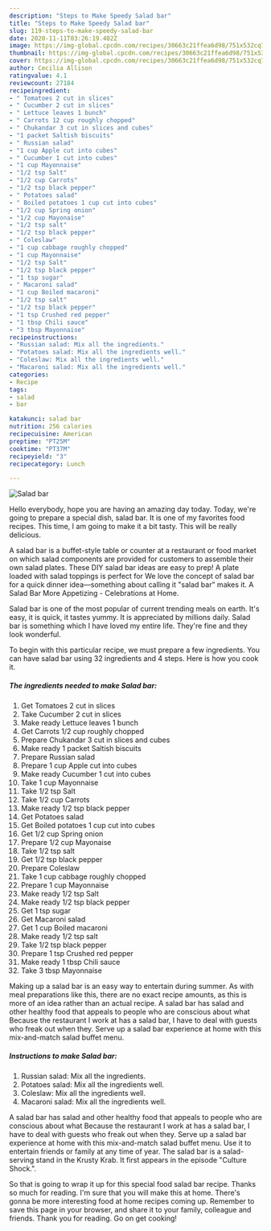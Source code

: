 ```yaml
---
description: "Steps to Make Speedy Salad bar"
title: "Steps to Make Speedy Salad bar"
slug: 119-steps-to-make-speedy-salad-bar
date: 2020-11-11T03:26:19.402Z
image: https://img-global.cpcdn.com/recipes/30663c21ffea6d98/751x532cq70/salad-bar-recipe-main-photo.jpg
thumbnail: https://img-global.cpcdn.com/recipes/30663c21ffea6d98/751x532cq70/salad-bar-recipe-main-photo.jpg
cover: https://img-global.cpcdn.com/recipes/30663c21ffea6d98/751x532cq70/salad-bar-recipe-main-photo.jpg
author: Cecilia Allison
ratingvalue: 4.1
reviewcount: 27184
recipeingredient:
- " Tomatoes 2 cut in slices"
- " Cucumber 2 cut in slices"
- " Lettuce leaves 1 bunch"
- " Carrots 12 cup roughly chopped"
- " Chukandar 3 cut in slices and cubes"
- "1 packet Saltish biscuits"
- " Russian salad"
- "1 cup Apple cut into cubes"
- " Cucumber 1 cut into cubes"
- "1 cup Mayonnaise"
- "1/2 tsp Salt"
- "1/2 cup Carrots"
- "1/2 tsp black pepper"
- " Potatoes salad"
- " Boiled potatoes 1 cup cut into cubes"
- "1/2 cup Spring onion"
- "1/2 cup Mayonaise"
- "1/2 tsp salt"
- "1/2 tsp black pepper"
- " Coleslaw"
- "1 cup cabbage roughly chopped"
- "1 cup Mayonnaise"
- "1/2 tsp Salt"
- "1/2 tsp black pepper"
- "1 tsp sugar"
- " Macaroni salad"
- "1 cup Boiled macaroni"
- "1/2 tsp salt"
- "1/2 tsp black pepper"
- "1 tsp Crushed red pepper"
- "1 tbsp Chili sauce"
- "3 tbsp Mayonnaise"
recipeinstructions:
- "Russian salad: Mix all the ingredients."
- "Potatoes salad: Mix all the ingredients well."
- "Coleslaw: Mix all the ingredients well."
- "Macaroni salad: Mix all the ingredients well."
categories:
- Recipe
tags:
- salad
- bar

katakunci: salad bar 
nutrition: 256 calories
recipecuisine: American
preptime: "PT25M"
cooktime: "PT37M"
recipeyield: "3"
recipecategory: Lunch

---
```



![Salad bar](https://img-global.cpcdn.com/recipes/30663c21ffea6d98/751x532cq70/salad-bar-recipe-main-photo.jpg)

Hello everybody, hope you are having an amazing day today. Today, we're going to prepare a special dish, salad bar. It is one of my favorites food recipes. This time, I am going to make it a bit tasty. This will be really delicious.

A salad bar is a buffet-style table or counter at a restaurant or food market on which salad components are provided for customers to assemble their own salad plates. These DIY salad bar ideas are easy to prep! A plate loaded with salad toppings is perfect for We love the concept of salad bar for a quick dinner idea—something about calling it &#34;salad bar&#34; makes it. A Salad Bar More Appetizing - Celebrations at Home.

Salad bar is one of the most popular of current trending meals on earth. It's easy, it is quick, it tastes yummy. It is appreciated by millions daily. Salad bar is something which I have loved my entire life. They're fine and they look wonderful.


To begin with this particular recipe, we must prepare a few ingredients. You can have salad bar using 32 ingredients and 4 steps. Here is how you cook it.

<!--inarticleads1-->

##### The ingredients needed to make Salad bar:

1. Get  Tomatoes 2 cut in slices
1. Take  Cucumber 2 cut in slices
1. Make ready  Lettuce leaves 1 bunch
1. Get  Carrots 1/2 cup roughly chopped
1. Prepare  Chukandar 3 cut in slices and cubes
1. Make ready 1 packet Saltish biscuits
1. Prepare  Russian salad
1. Prepare 1 cup Apple cut into cubes
1. Make ready  Cucumber 1 cut into cubes
1. Take 1 cup Mayonnaise
1. Take 1/2 tsp Salt
1. Take 1/2 cup Carrots
1. Make ready 1/2 tsp black pepper
1. Get  Potatoes salad
1. Get  Boiled potatoes 1 cup cut into cubes
1. Get 1/2 cup Spring onion
1. Prepare 1/2 cup Mayonaise
1. Take 1/2 tsp salt
1. Get 1/2 tsp black pepper
1. Prepare  Coleslaw
1. Take 1 cup cabbage roughly chopped
1. Prepare 1 cup Mayonnaise
1. Make ready 1/2 tsp Salt
1. Make ready 1/2 tsp black pepper
1. Get 1 tsp sugar
1. Get  Macaroni salad
1. Get 1 cup Boiled macaroni
1. Make ready 1/2 tsp salt
1. Take 1/2 tsp black pepper
1. Prepare 1 tsp Crushed red pepper
1. Make ready 1 tbsp Chili sauce
1. Take 3 tbsp Mayonnaise


Making up a salad bar is an easy way to entertain during summer. As with meal preparations like this, there are no exact recipe amounts, as this is more of an idea rather than an actual recipe. A salad bar has salad and other healthy food that appeals to people who are conscious about what Because the restaurant I work at has a salad bar, I have to deal with guests who freak out when they. Serve up a salad bar experience at home with this mix-and-match salad buffet menu. 

<!--inarticleads2-->

##### Instructions to make Salad bar:

1. Russian salad: Mix all the ingredients.
1. Potatoes salad: Mix all the ingredients well.
1. Coleslaw: Mix all the ingredients well.
1. Macaroni salad: Mix all the ingredients well.


A salad bar has salad and other healthy food that appeals to people who are conscious about what Because the restaurant I work at has a salad bar, I have to deal with guests who freak out when they. Serve up a salad bar experience at home with this mix-and-match salad buffet menu. Use it to entertain friends or family at any time of year. The salad bar is a salad-serving stand in the Krusty Krab. It first appears in the episode &#34;Culture Shock.&#34;. 

So that is going to wrap it up for this special food salad bar recipe. Thanks so much for reading. I'm sure that you will make this at home. There's gonna be more interesting food at home recipes coming up. Remember to save this page in your browser, and share it to your family, colleague and friends. Thank you for reading. Go on get cooking!
